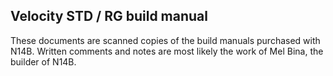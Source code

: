 ## Velocity STD / RG build manual 

These documents are scanned copies of the build manuals purchased with
N14B. Written comments and notes are most likely the work of Mel Bina, 
the builder of N14B.

